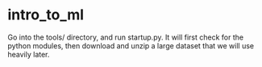 # intro_to_ml



Go into the tools/ directory, and run startup.py. It will first check for the python modules, then download and unzip a large dataset that we will use heavily later.